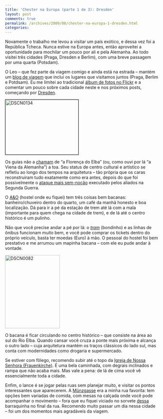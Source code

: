 ```yaml
---
title: 'Chester na Europa (parte 1 de 3): Dresden'
layout: post
comments: true
permalink: /archives/2009/08/chester-na-europa-1-dresden.html
categories:
---
```

Novamente o trabalho me levou a visitar um país exótico, e dessa vez foi a República Tcheca. Nunca estive na Europa antes, então aproveitei a oportunidade para mochilar um pouco por ali e pela Alemanha. Ao todo visitei três cidades (Praga, Dresden e Berlim), com uma breve passagem por uma quarta (Potsdam).

O Leo &#8211; que fez parte da viagem comigo e ainda está na estrada &#8211; mantém um [blog de viagem][1] que inclui os lugares que visitamos juntos (Praga, Berlim e Potdsam). Eu me limitei ao tradicional [álbum de fotos no Flickr][2] e a comentar um pouco sobre cada cidade neste e nos próximos posts, começando por [Dresden][3].

[<img class="right  alignright" style="border: 1px solid black;" title="Vista do Rio Elba (e parte da cidade velha) do alto da Frauenkirche" src="http://farm3.static.flickr.com/2596/3844356042_50e91fcb6e_m.jpg" alt="DSCN0134" width="240" height="180" />][4]

Os guias não a [chamam][5] de &#8220;a Florença do Elba&#8221; (ou, como ouvi por lá &#8220;a Viena da Alemanha&#8221;) a toa. Seu status de centro cultural e artístico se refletiu ao longo dos tempos na arquitetura &#8211; tão própria que os caras reconstruiram tudo exatamente como era antes, depois do que foi possivelmente o [ataque mais sem-noção][6] executado pelos aliados na Segunda Guerra.

O [A&O][7] (hostel onde eu fiquei) tem três coisas bem bacanas: banheiro/chuveiro dentro do quarto, um café da manhã honesto e boa localização. Dá para ir a pé da estação de trem até lá com a mala (importante para quem chega na cidade de trem), e de lá até o centro histórico é um pulinho.

Não que você precise andar a pé por lá: o [*tram*][8] (bondinho) e as linhas de ônibus funcionam muito bem, e você pode comprar os tickets dentro do próprio veículo, basta ter moedas (Euro) à mão. O pessoal do hostel foi bem prestativo e me arrumou um mapinha bacana &#8211; com ele eu pude andar à vontade.

[<img class="left alignleft" style="margin-right: 12px;" title="Em todo lugar você encontra gente com roupas de época - e tocando todos os instrumentos imagináveis. Me senti mal por só arranhar um violãozinho, viu." src="http://farm4.static.flickr.com/3514/3844317122_95ac6771d4_m.jpg" alt="DSCN0082" width="180" height="240" />][9]

O bacana é ficar circulando no centro histórico &#8211; que consiste na área ao sul do Rio Elba. Quando cansar você cruza a ponte mais próxima e alcança o outro lado &#8211; cuja arquitetura mantém os traços clássicos do lado sul, mas conta com modernidades como drogaria e supermercado.

Se estiver com fôlego, recomendo subir até o topo da [Igreja de Nossa Senhora (Frauenkirche)][10]. É uma bela caminhada, com degrais inclinados e rampa que não acaba mais. Mas vale a pena: de lá de cima você vê essencialmente toda a cidade.

Enfim, o lance é se jogar pelas ruas sem planejar muito, e visitar os pontos interessantes que aparecerem. A [Münzgasse][11] era a minha rua favorita: tem opções bem variadas de comida, com mesas na calçada onde você pode acompanhar o movimento &#8211; fora que eu fiquei viciado no sorvete [dessa][12] barraquinha no final da rua. Recomendo muito passar um dia nessa cidade &#8211; foi um dos momentos mais agradáveis da viagem.

 [1]: http://leoeurotrip.blogspot.com/
 [2]: http://www.flickr.com/photos/chesterbr/sets/72157622106190874/
 [3]: http://pt.wikipedia.org/wiki/Dresden
 [4]: http://www.flickr.com/photos/chesterbr/3844356042/ "DSCN0134 by chesterbr, on Flickr"
 [5]: http://www.dw-world.de/dw/article/0,,1501467,00.html
 [6]: http://pt.wikipedia.org/wiki/Bombardeamento_de_Dresden
 [7]: http://www.aohostels.com/en/dresden/
 [8]: http://en.wikipedia.org/wiki/Trams_in_Germany
 [9]: http://www.flickr.com/photos/chesterbr/3844317122/ "DSCN0082 by chesterbr, on Flickr"
 [10]: http://pt.wikipedia.org/wiki/Frauenkirche_Dresden
 [11]: http://www.flickr.com/photos/chesterbr/3844318024/in/set-72157622106190874/
 [12]: http://www.flickr.com/photos/chesterbr/3844321564/in/set-72157622106190874/